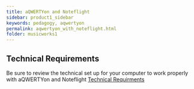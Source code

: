 ```yaml
---
title: aQWERTYon and Noteflight 
sidebar: product1_sidebar
keywords: pedagogy, aqwertyon
permalink: aqwertyon_with_noteflight.html
folder: musicworks1
---
```


## Technical Requirements

Be sure to review the technical set up for your computer to work properly with aQWERTYon and Noteflight [Technical Requirments](http://guides.yciw.net/quickstart1.html#turn-on-iac-driver)
